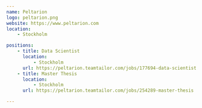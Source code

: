 ```yaml
---
name: Peltarion
logo: peltarion.png
website: https://www.peltarion.com
location:
    - Stockholm

positions:
    - title: Data Scientist
      location:
          - Stockholm
      url: https://peltarion.teamtailor.com/jobs/177694-data-scientist
    - title: Master Thesis
      location:
          - Stockholm
      url: https://peltarion.teamtailor.com/jobs/254289-master-thesis

---
```

